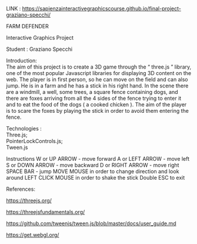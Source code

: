 LINK : https://sapienzainteractivegraphicscourse.github.io/final-project-graziano-specchi/

FARM DEFENDER

Interactive Graphics Project

Student : Graziano Specchi

Introduction:     
The aim of this project is to create a 3D game through the “​ three.js​ ”
library, one of the most popular Javascript libraries for displaying 3D
content on the web. The player is in first person, so he can move on the
field and can also jump. He is in a farm and he has a stick in his right
hand. In the scene there are a windmill, a well, some trees, a square
fence containing dogs, and there are foxes arriving from all the 4 sides
of the fence trying to enter it and to eat the food of the dogs ( a cooked
chicken ). The aim of the player is to scare the foxes by playing the stick
in order to avoid them entering the fence.

Technologies :      
Three.js;  
PointerLockControls.js;   
Tween.js

Instructions
W or UP ARROW - move forward
A or LEFT ARROW - move left
S or DOWN ARROW - move backward
D or RIGHT ARROW - move right
SPACE BAR - jump
MOVE MOUSE in order to change direction and look around
LEFT CLICK MOUSE in order to shake the stick
Double ESC to exit

References:

https://threejs.org/

https://threejsfundamentals.org/

https://github.com/tweenjs/tween.js/blob/master/docs/user_guide.md

https://get.webgl.org/
